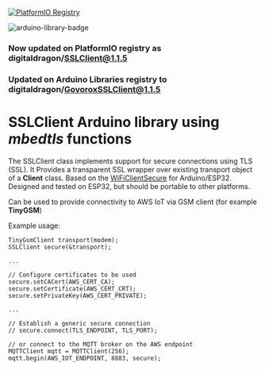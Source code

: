 [![PlatformIO Registry](https://badges.registry.platformio.org/packages/digitaldragon/library/SSLClient.svg)](https://registry.platformio.org/libraries/digitaldragon/SSLClient)

![arduino-library-badge](https://www.ardu-badge.com/badge/GovoroxSSLClient.svg)   

<!-- [Arduino Libraries Log](https://downloads.arduino.cc/libraries/logs/github.com/govorox/SSLClient/) -->

### Now updated on PlatformIO registry as digitaldragon/SSLClient@1.1.5
### Updated on Arduino Libraries registry to digitaldragon/GovoroxSSLClient@1.1.5

# SSLClient Arduino library using *mbedtls* functions
The SSLClient class implements support for secure connections using TLS (SSL). It Provides a transparent SSL wrapper over existing transport object of a **Client** class.
Based on the [WiFiClientSecure](https://github.com/espressif/arduino-esp32/tree/master/libraries/WiFiClientSecure) for Arduino/ESP32.
Designed and tested on ESP32, but should be portable to other platforms.

Can be used to provide connectivity to AWS IoT via GSM client (for example **TinyGSM**)

Example usage:

```
TinyGsmClient transport(modem);
SSLClient secure(&transport);

...

// Configure certificates to be used
secure.setCACert(AWS_CERT_CA);
secure.setCertificate(AWS_CERT_CRT);
secure.setPrivateKey(AWS_CERT_PRIVATE);

...

// Establish a generic secure connection
// secure.connect(TLS_ENDPOINT, TLS_PORT);

// or connect to the MQTT broker on the AWS endpoint
MQTTClient mqtt = MQTTClient(256);
mqtt.begin(AWS_IOT_ENDPOINT, 8883, secure);
  
```
